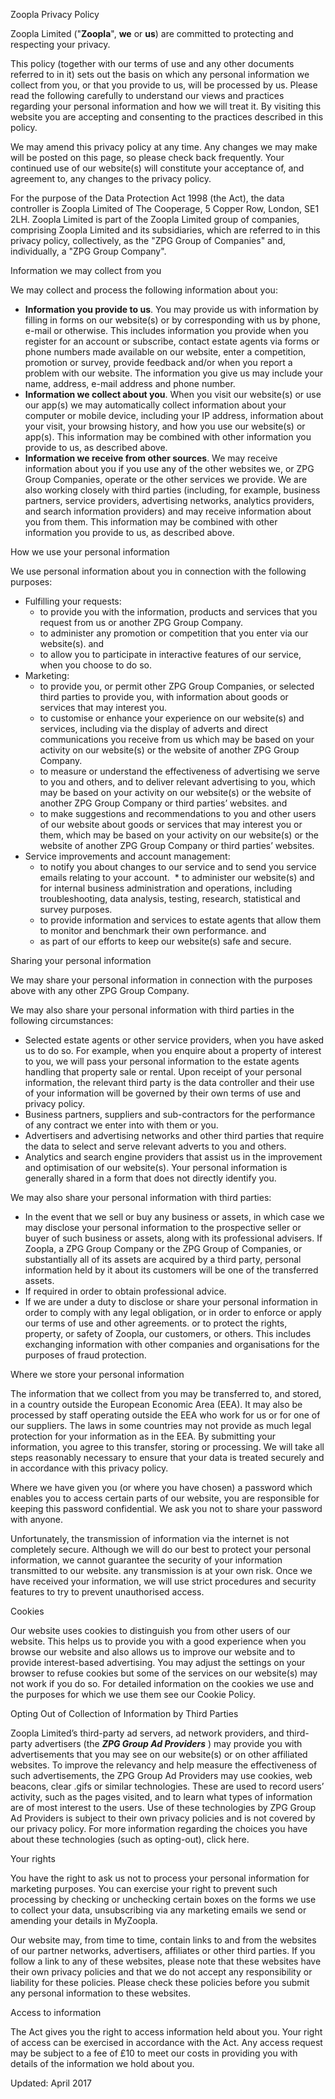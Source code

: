 Zoopla Privacy Policy

Zoopla Limited ("**Zoopla**", **we** or **us**) are committed to protecting and respecting your privacy.

This policy (together with our terms of use and any other documents referred to in it) sets out the basis on which any personal information we collect from you, or that you provide to us, will be processed by us. Please read the following carefully to understand our views and practices regarding your personal information and how we will treat it. By visiting this website you are accepting and consenting to the practices described in this policy.

We may amend this privacy policy at any time. Any changes we may make will be posted on this page, so please check back frequently. Your continued use of our website(s) will constitute your acceptance of, and agreement to, any changes to the privacy policy.

For the purpose of the Data Protection Act 1998 (the Act), the data controller is Zoopla Limited of The Cooperage, 5 Copper Row, London, SE1 2LH. Zoopla Limited is part of the Zoopla Limited group of companies, comprising Zoopla Limited and its subsidiaries, which are referred to in this privacy policy, collectively, as the "ZPG Group of Companies" and, individually, a "ZPG Group Company".

Information we may collect from you

We may collect and process the following information about you:

*   **Information you provide to us**. You may provide us with information by filling in forms on our website(s) or by corresponding with us by phone, e-mail or otherwise. This includes information you provide when you register for an account or subscribe, contact estate agents via forms or phone numbers made available on our website, enter a competition, promotion or survey, provide feedback and/or when you report a problem with our website. The information you give us may include your name, address, e-mail address and phone number.
*   **Information we collect about you**. When you visit our website(s) or use our app(s) we may automatically collect information about your computer or mobile device, including your IP address, information about your visit, your browsing history, and how you use our website(s) or app(s). This information may be combined with other information you provide to us, as described above.
*   **Information we receive from other sources**. We may receive information about you if you use any of the other websites we, or ZPG Group Companies, operate or the other services we provide. We are also working closely with third parties (including, for example, business partners, service providers, advertising networks, analytics providers, and search information providers) and may receive information about you from them. This information may be combined with other information you provide to us, as described above.

How we use your personal information

We use personal information about you in connection with the following purposes:

*   Fulfilling your requests:
    *   to provide you with the information, products and services that you request from us or another ZPG Group Company.
    *   to administer any promotion or competition that you enter via our website(s). and
    *   to allow you to participate in interactive features of our service, when you choose to do so.
*   Marketing:
    *   to provide you, or permit other ZPG Group Companies, or selected third parties to provide you, with information about goods or services that may interest you.
    *   to customise or enhance your experience on our website(s) and services, including via the display of adverts and direct communications you receive from us which may be based on your activity on our website(s) or the website of another ZPG Group Company.
    *   to measure or understand the effectiveness of advertising we serve to you and others, and to deliver relevant advertising to you, which may be based on your activity on our website(s) or the website of another ZPG Group Company or third parties’ websites. and
    *   to make suggestions and recommendations to you and other users of our website about goods or services that may interest you or them, which may be based on your activity on our website(s) or the website of another ZPG Group Company or third parties’ websites.
*   Service improvements and account management:
    *   to notify you about changes to our service and to send you service emails relating to your account.
     *   to administer our website(s) and for internal business administration and operations, including troubleshooting, data analysis, testing, research, statistical and survey purposes.
    *   to provide information and services to estate agents that allow them to monitor and benchmark their own performance. and
    *   as part of our efforts to keep our website(s) safe and secure.

Sharing your personal information

We may share your personal information in connection with the purposes above with any other ZPG Group Company.

We may also share your personal information with third parties in the following circumstances:

*   Selected estate agents or other service providers, when you have asked us to do so. For example, when you enquire about a property of interest to you, we will pass your personal information to the estate agents handling that property sale or rental. Upon receipt of your personal information, the relevant third party is the data controller and their use of your information will be governed by their own terms of use and privacy policy.
*   Business partners, suppliers and sub-contractors for the performance of any contract we enter into with them or you.
*   Advertisers and advertising networks and other third parties that require the data to select and serve relevant adverts to you and others.
*   Analytics and search engine providers that assist us in the improvement and optimisation of our website(s). Your personal information is generally shared in a form that does not directly identify you.

We may also share your personal information with third parties:

*   In the event that we sell or buy any business or assets, in which case we may disclose your personal information to the prospective seller or buyer of such business or assets, along with its professional advisers. If Zoopla, a ZPG Group Company or the ZPG Group of Companies, or substantially all of its assets are acquired by a third party, personal information held by it about its customers will be one of the transferred assets.
*   If required in order to obtain professional advice.
*   If we are under a duty to disclose or share your personal information in order to comply with any legal obligation, or in order to enforce or apply our terms of use and other agreements. or to protect the rights, property, or safety of Zoopla, our customers, or others. This includes exchanging information with other companies and organisations for the purposes of fraud protection.

Where we store your personal information

The information that we collect from you may be transferred to, and stored, in a country outside the European Economic Area (EEA). It may also be processed by staff operating outside the EEA who work for us or for one of our suppliers. The laws in some countries may not provide as much legal protection for your information as in the EEA. By submitting your information, you agree to this transfer, storing or processing. We will take all steps reasonably necessary to ensure that your data is treated securely and in accordance with this privacy policy.

Where we have given you (or where you have chosen) a password which enables you to access certain parts of our website, you are responsible for keeping this password confidential. We ask you not to share your password with anyone.

Unfortunately, the transmission of information via the internet is not completely secure. Although we will do our best to protect your personal information, we cannot guarantee the security of your information transmitted to our website. any transmission is at your own risk. Once we have received your information, we will use strict procedures and security features to try to prevent unauthorised access.

Cookies

Our website uses cookies to distinguish you from other users of our website. This helps us to provide you with a good experience when you browse our website and also allows us to improve our website and to provide interest-based advertising. You may adjust the settings on your browser to refuse cookies but some of the services on our website(s) may not work if you do so. For detailed information on the cookies we use and the purposes for which we use them see our Cookie Policy.

Opting Out of Collection of Information by Third Parties

Zoopla Limited’s third-party ad servers, ad network providers, and third-party advertisers (the **_ZPG Group Ad Providers_** ) may provide you with advertisements that you may see on our website(s) or on other affiliated websites. To improve the relevancy and help measure the effectiveness of such advertisements, the ZPG Group Ad Providers may use cookies, web beacons, clear .gifs or similar technologies. These are used to record users’ activity, such as the pages visited, and to learn what types of information are of most interest to the users. Use of these technologies by ZPG Group Ad Providers is subject to their own privacy policies and is not covered by our privacy policy. For more information regarding the choices you have about these technologies (such as opting-out), click here.

Your rights

You have the right to ask us not to process your personal information for marketing purposes. You can exercise your right to prevent such processing by checking or unchecking certain boxes on the forms we use to collect your data, unsubscribing via any marketing emails we send or amending your details in MyZoopla.

Our website may, from time to time, contain links to and from the websites of our partner networks, advertisers, affiliates or other third parties. If you follow a link to any of these websites, please note that these websites have their own privacy policies and that we do not accept any responsibility or liability for these policies. Please check these policies before you submit any personal information to these websites.

Access to information

The Act gives you the right to access information held about you. Your right of access can be exercised in accordance with the Act. Any access request may be subject to a fee of £10 to meet our costs in providing you with details of the information we hold about you.

Updated: April 2017
